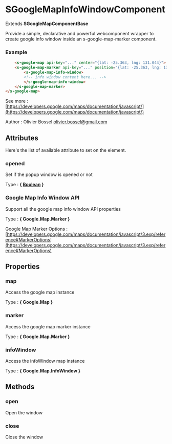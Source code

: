 # SGoogleMapInfoWindowComponent

Extends **SGoogleMapComponentBase**

Provide a simple, declarative and powerful webcomponent wrapper to create google info window inside an s-google-map-marker component.


### Example
```html
	<s-google-map api-key="..." center="{lat: -25.363, lng: 131.044}">
	<s-google-map-marker api-key="..." position="{lat: -25.363, lng: 131.044}">
		<s-google-map-info-window>
  		<!-- info window content here... -->
		</s-google-map-info-window>
	</s-google-map-marker>
</s-google-map>
```
See more : [https://developers.google.com/maps/documentation/javascript/](https://developers.google.com/maps/documentation/javascript/)

Author : Olivier Bossel <olivier.bossel@gmail.com>




## Attributes

Here's the list of available attribute to set on the element.

### opened

Set if the popup window is opened or not

Type : **{ [Boolean](https://developer.mozilla.org/fr/docs/Web/JavaScript/Reference/Objets_globaux/Boolean) }**


### Google Map Info Window API

Support all the google map info window API properties

Type : **{ Google.Map.Marker }**

Google Map Marker Options : [https://developers.google.com/maps/documentation/javascript/3.exp/reference#MarkerOptions](https://developers.google.com/maps/documentation/javascript/3.exp/reference#MarkerOptions)



## Properties


### map

Access the google map instance

Type : **{ Google.Map }**


### marker

Access the google map marker instance

Type : **{ Google.Map.Marker }**


### infoWindow

Access the infoWindow map instance

Type : **{ Google.Map.InfoWindow }**


## Methods


### open

Open the window


### close

Close the window
